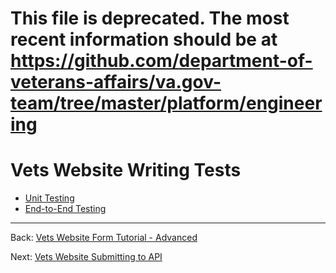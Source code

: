 # This file is deprecated. The most recent information should be at https://github.com/department-of-veterans-affairs/va.gov-team/tree/master/platform/engineering

# Vets Website Writing Tests


* [Unit Testing](../../testing/unit-testing.md)
* [End-to-End Testing](../../testing/end-to-end-testing.md)

<hr>

Back: [Vets Website Form Tutorial - Advanced](form-tutorial-advanced.md)

Next: [Vets Website Submitting to API](submitting-to-api.md)
